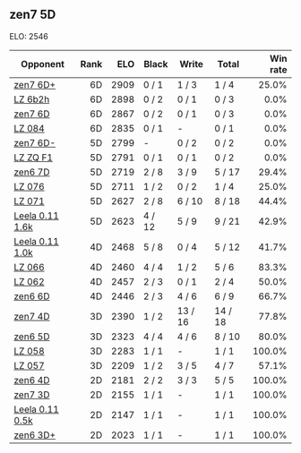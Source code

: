 ## zen7 5D ##

ELO: 2546

Opponent | Rank | ELO | Black | Write | Total | Win rate
---------|-----:|----:|-------|-------|-------|-------:
[zen7 6D+](zen7%206D+.md) | 6D | 2909 | 0 / 1 | 1 / 3 | 1 / 4 | 25.0%
[LZ 6b2h](LZ%206b2h.md) | 6D | 2898 | 0 / 2 | 0 / 1 | 0 / 3 | 0.0%
[zen7 6D](zen7%206D.md) | 6D | 2867 | 0 / 2 | 0 / 1 | 0 / 3 | 0.0%
[LZ 084](LZ%20084.md) | 6D | 2835 | 0 / 1 | - | 0 / 1 | 0.0%
[zen7 6D-](zen7%206D-.md) | 5D | 2799 | - | 0 / 2 | 0 / 2 | 0.0%
[LZ ZQ F1](LZ%20ZQ%20F1.md) | 5D | 2791 | 0 / 1 | 0 / 1 | 0 / 2 | 0.0%
[zen6 7D](zen6%207D.md) | 5D | 2719 | 2 / 8 | 3 / 9 | 5 / 17 | 29.4%
[LZ 076](LZ%20076.md) | 5D | 2711 | 1 / 2 | 0 / 2 | 1 / 4 | 25.0%
[LZ 071](LZ%20071.md) | 5D | 2627 | 2 / 8 | 6 / 10 | 8 / 18 | 44.4%
[Leela 0.11 1.6k](Leela%200.11%201.6k.md) | 5D | 2623 | 4 / 12 | 5 / 9 | 9 / 21 | 42.9%
[Leela 0.11 1.0k](Leela%200.11%201.0k.md) | 4D | 2468 | 5 / 8 | 0 / 4 | 5 / 12 | 41.7%
[LZ 066](LZ%20066.md) | 4D | 2460 | 4 / 4 | 1 / 2 | 5 / 6 | 83.3%
[LZ 062](LZ%20062.md) | 4D | 2457 | 2 / 3 | 0 / 1 | 2 / 4 | 50.0%
[zen6 6D](zen6%206D.md) | 4D | 2446 | 2 / 3 | 4 / 6 | 6 / 9 | 66.7%
[zen7 4D](zen7%204D.md) | 3D | 2390 | 1 / 2 | 13 / 16 | 14 / 18 | 77.8%
[zen6 5D](zen6%205D.md) | 3D | 2323 | 4 / 4 | 4 / 6 | 8 / 10 | 80.0%
[LZ 058](LZ%20058.md) | 3D | 2283 | 1 / 1 | - | 1 / 1 | 100.0%
[LZ 057](LZ%20057.md) | 3D | 2209 | 1 / 2 | 3 / 5 | 4 / 7 | 57.1%
[zen6 4D](zen6%204D.md) | 2D | 2181 | 2 / 2 | 3 / 3 | 5 / 5 | 100.0%
[zen7 3D](zen7%203D.md) | 2D | 2155 | 1 / 1 | - | 1 / 1 | 100.0%
[Leela 0.11 0.5k](Leela%200.11%200.5k.md) | 2D | 2147 | 1 / 1 | - | 1 / 1 | 100.0%
[zen6 3D+](zen6%203D+.md) | 2D | 2023 | 1 / 1 | - | 1 / 1 | 100.0%
